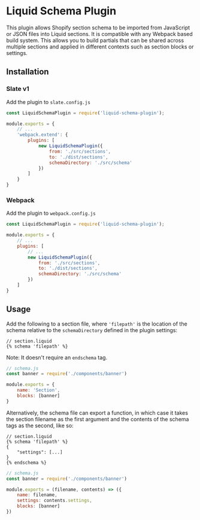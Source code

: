 # Liquid Schema Plugin

This plugin allows Shopify section schema to be imported from JavaScript or JSON files into Liquid sections. It is compatible with any Webpack based build system. This allows you to build partials that can be shared across multiple sections and applied in different contexts such as section blocks or settings.

## Installation

### Slate v1

Add the plugin to `slate.config.js`
```js
const LiquidSchemaPlugin = require('liquid-schema-plugin');

module.exports = {
    // ...
    'webpack.extend': {
        plugins: [
            new LiquidSchemaPlugin({
                from: './src/sections',
                to: './dist/sections',
                schemaDirectory: './src/schema'
            })
        ]
    }
}
```

### Webpack

Add the plugin to `webpack.config.js`
```js
const LiquidSchemaPlugin = require('liquid-schema-plugin');

module.exports = {
    // ...
    plugins: [
        // ...
        new LiquidSchemaPlugin({
            from: './src/sections',
            to: './dist/sections',
            schemaDirectory: './src/schema'
        })
    ]
}
```

## Usage

Add the following to a section file, where `'filepath'` is the location of the schema relative to the `schemaDirectory` defined in the plugin settings:
```liquid
// section.liquid
{% schema 'filepath' %}
```
Note: It doesn't require an `endschema` tag.

```js
// schema.js
const banner = require('./components/banner')

module.exports = {
    name: 'Section',
    blocks: [banner]
}
```

Alternatively, the schema file can export a function, in which case it takes the section filename as the first argument and the contents of the schema tags as the second, like so:
```liquid
// section.liquid
{% schema 'filepath' %}
{
    "settings": [...]
}
{% endschema %}
```

```js
// schema.js
const banner = require('./components/banner')

module.exports = (filename, contents) => ({
    name: filename,
    settings: contents.settings,
    blocks: [banner]
})
```
